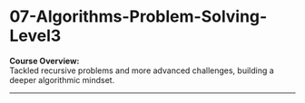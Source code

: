﻿# 07-Algorithms-Problem-Solving-Level3

**Course Overview:**  
Tackled recursive problems and more advanced challenges, building a deeper algorithmic mindset.  

---
